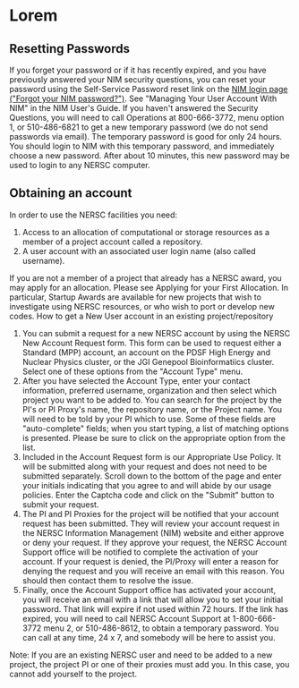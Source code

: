 # Lorem

## Resetting Passwords

If you forget your password or if it has recently expired, and you have
previously answered your NIM security questions, you can reset your password
using the Self-Service Password reset link on the [NIM login page ("Forgot your
NIM password?")](https://nim.nersc.gov). See "Managing Your User Account With
NIM" in the NIM User's Guide.  If you haven't answered the Security Questions,
you will need to call Operations at 800-666-3772, menu option 1, or
510-486-6821 to get a new temporary password (we do not send passwords via
email).  The temporary password is good for only 24 hours.  You should login to
NIM with this temporary password, and immediately choose a new password. After
about 10 minutes, this new password may be used to login to any NERSC computer.

## Obtaining an account

In order to use the NERSC facilities you need:

 1. Access to an allocation of computational or storage resources as a member
of a project account called a repository.
 2. A user account with an associated user login name (also called username).

If you are not a member of a project that already has a NERSC award, you may
apply for an allocation. Please see Applying for your First Allocation. In
particular, Startup Awards are available for new projects that wish to
investigate using NERSC resources, or who wish to port or develop new codes.
How to get a New User account in an existing project/repository

 1. You can submit a request for a new NERSC account by using the NERSC New
Account Request form. This form can be used to request either a Standard (MPP)
account, an account on the PDSF High Energy and Nuclear Physics cluster, or the
JGI Genepool Bioinformatiics cluster. Select one of these options from the
"Account Type" menu.
 2. After you have selected the Account Type, enter your contact information,
preferred username, organization and then select which project you want to be
added to. You can search for the project by the PI's or PI Proxy's name, the
repository name, or the Project name. You will need to be told by your PI which
to use. Some of these fields are "auto-complete" fields; when you start typing,
a list of matching options is presented. Please be sure to click on the
appropriate option from the list.
 3. Included in the Account Request form is our Appropriate Use Policy. It will
be submitted along with your request and does not need to be submitted
separately. Scroll down to the bottom of the page and enter your initials
indicating that you agree to and will abide by our usage policies. Enter the
Captcha code and click on the "Submit" button to submit your request.
 4. The PI and PI Proxies for the project will be notified that your account
request has been submitted. They will review your account request in the NERSC
Information Management (NIM) website and either approve or deny your request.
If they approve your request, the NERSC Account Support office will be notified
to complete the activation of your account. If your request is denied, the
PI/Proxy will enter a reason for denying the request and you will receive an
email with this reason. You should then contact them to resolve the issue.
 5. Finally, once the Account Support office has activated your account, you
will receive an email with a link that will allow you to set your initial
password. That link will expire if not used within 72 hours. If the link has
expired, you will need to call NERSC Account Support at 1-800-666-3772 menu 2,
or 510-486-8612, to obtain a temporary password. You can call at any time, 24 x
7, and somebody will be here to assist you.

Note: If you are an existing NERSC user and need to be added to a new project,
the project PI or one of their proxies must add you. In this case, you cannot
add yourself to the project.
